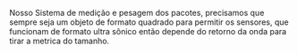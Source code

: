 Nosso Sistema de medição e pesagem dos pacotes, precisamos que sempre seja um objeto de formato quadrado para permitir os sensores, que funcionam de formato ultra sônico então depende do retorno da onda para tirar a metrica do tamanho.